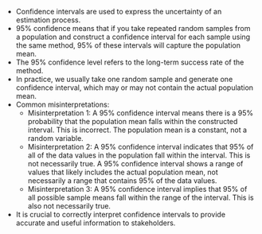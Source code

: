 * Confidence intervals are used to express the uncertainty of an estimation process.
* 95% confidence means that if you take repeated random samples from a population and construct a confidence interval for each sample using the same method, 95% of these intervals will capture the population mean.
* The 95% confidence level refers to the long-term success rate of the method.
* In practice, we usually take one random sample and generate one confidence interval, which may or may not contain the actual population mean.
* Common misinterpretations:
  * Misinterpretation 1: A 95% confidence interval means there is a 95% probability that the population mean falls within the constructed interval. This is incorrect. The population mean is a constant, not a random variable.
  * Misinterpretation 2: A 95% confidence interval indicates that 95% of all of the data values in the population fall within the interval. This is not necessarily true. A 95% confidence interval shows a range of values that likely includes the actual population mean, not necessarily a range that contains 95% of the data values.
  * Misinterpretation 3: A 95% confidence interval implies that 95% of all possible sample means fall within the range of the interval. This is also not necessarily true.
* It is crucial to correctly interpret confidence intervals to provide accurate and useful information to stakeholders.
